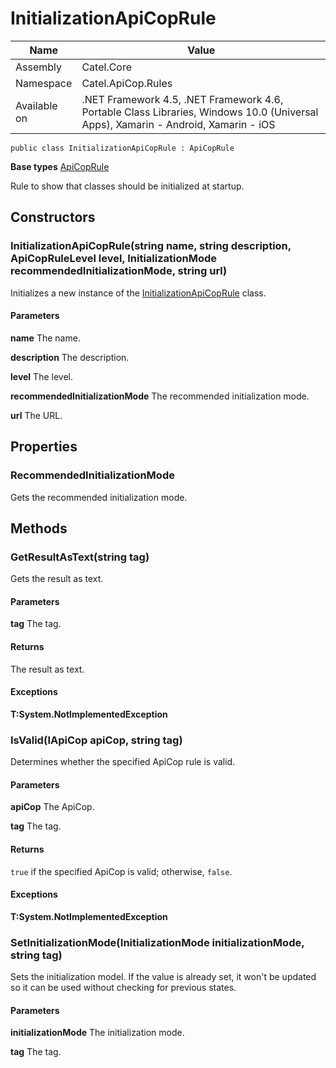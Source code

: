 

# InitializationApiCopRule

Name|Value
---|---
Assembly|Catel.Core
Namespace|Catel.ApiCop.Rules
Available on|.NET Framework 4.5, .NET Framework 4.6, Portable Class Libraries, Windows 10.0 (Universal Apps), Xamarin - Android, Xamarin - iOS

```
public class InitializationApiCopRule : ApiCopRule
```

**Base types**
[ApiCopRule](/Catel.Core\Catel\ApiCop\ApiCopRule.md)


Rule to show that classes should be initialized at startup.



## Constructors

### InitializationApiCopRule(string name, string description, ApiCopRuleLevel level, InitializationMode recommendedInitializationMode, string url)

Initializes a new instance of the [InitializationApiCopRule](#) class.

#### Parameters

**name**
The name.

**description**
The description.

**level**
The level.

**recommendedInitializationMode**
The recommended initialization mode.

**url**
The URL.



## Properties

### RecommendedInitializationMode

Gets the recommended initialization mode.



## Methods

### GetResultAsText(string tag)

Gets the result as text.

#### Parameters

**tag**
The tag.

#### Returns

The result as text.

#### Exceptions

**T:System.NotImplementedException**



### IsValid(IApiCop apiCop, string tag)

Determines whether the specified ApiCop rule is valid.

#### Parameters

**apiCop**
The ApiCop.

**tag**
The tag.

#### Returns

```true``` if the specified ApiCop is valid; otherwise, ```false```.

#### Exceptions

**T:System.NotImplementedException**



### SetInitializationMode(InitializationMode initializationMode, string tag)

Sets the initialization model. If the value is already set, it won't be updated so it can be used without
    checking for previous states.

#### Parameters

**initializationMode**
The initialization mode.

**tag**
The tag.




